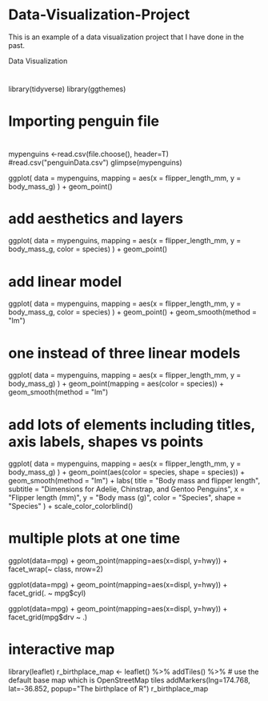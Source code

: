 # Data-Visualization-Project
This is an example of a data visualization project that I have done in the past. 

 Data Visualization
#
library(tidyverse)
library(ggthemes)
#
# Importing penguin file
#
mypenguins <-read.csv(file.choose(), header=T)   #read.csv("penguinData.csv")
glimpse(mypenguins)

ggplot(
  data = mypenguins,
  mapping = aes(x = flipper_length_mm, y = body_mass_g)
) +
  geom_point()

# add aesthetics and layers
ggplot(
  data = mypenguins,
  mapping = aes(x = flipper_length_mm, y = body_mass_g, color = species)
) +
  geom_point()

# add linear model
ggplot(
  data = mypenguins,
  mapping = aes(x = flipper_length_mm, y = body_mass_g, color = species)
) +
  geom_point() +
  geom_smooth(method = "lm")

# one instead of three linear models
ggplot(
  data = mypenguins,
  mapping = aes(x = flipper_length_mm, y = body_mass_g)
) +
  geom_point(mapping = aes(color = species)) +
  geom_smooth(method = "lm")

# add lots of elements including titles, axis labels, shapes vs points

ggplot(
  data = mypenguins,
  mapping = aes(x = flipper_length_mm, y = body_mass_g)
) +
  geom_point(aes(color = species, shape = species)) +
  geom_smooth(method = "lm") +
  labs(
    title = "Body mass and flipper length",
    subtitle = "Dimensions for Adelie, Chinstrap, and Gentoo Penguins",
    x = "Flipper length (mm)", y = "Body mass (g)",
    color = "Species", shape = "Species"
  ) +
  scale_color_colorblind()

# multiple plots at one time
ggplot(data=mpg) + 
  geom_point(mapping=aes(x=displ, y=hwy)) +
  facet_wrap(~ class, nrow=2)

ggplot(data=mpg) + 
  geom_point(mapping=aes(x=displ, y=hwy)) +
  facet_grid(. ~ mpg$cyl)

ggplot(data=mpg) + 
  geom_point(mapping=aes(x=displ, y=hwy)) +
  facet_grid(mpg$drv ~ .)

# interactive map
library(leaflet)
r_birthplace_map <- leaflet() %>%
  addTiles() %>%  # use the default base map which is OpenStreetMap tiles
  addMarkers(lng=174.768, lat=-36.852,
             popup="The birthplace of R")
r_birthplace_map

